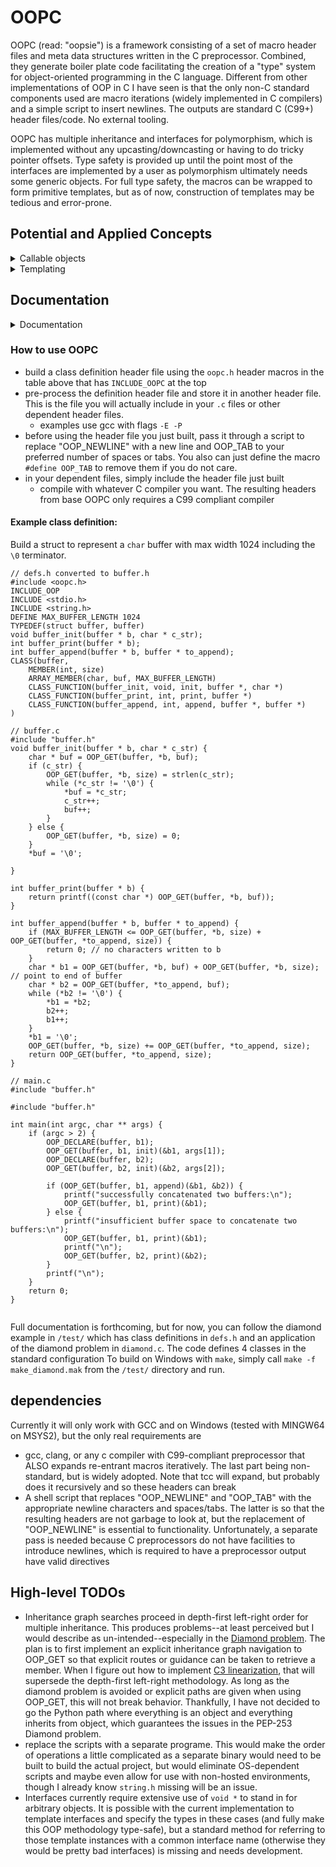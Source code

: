 # OOPC

OOPC (read: "oopsie") is a framework consisting of a set of macro header files and meta data structures written in the C preprocessor. Combined, they generate boiler plate code facilitating the creation of a "type" system for object-oriented programming in the C language. Different from other implementations of OOP in C I have seen is that the only non-C standard components used are macro iterations (widely implemented in C compilers) and a simple script to insert newlines. The outputs are standard C (C99+) header files/code. No external tooling. 

OOPC has multiple inheritance and interfaces for polymorphism, which is implemented without any upcasting/downcasting or having to do tricky pointer offsets. Type safety is provided up until the point most of the interfaces are implemented by a user as polymorphism ultimately needs some generic objects. For full type safety, the macros can be wrapped to form primitive templates, but as of now, construction of templates may be tedious and error-prone.

## Potential and Applied Concepts

<details><summary> Callable objects </summary><blockquote>

The `callable.def.h` file creates a callable object struct and associated macros that allow a user to implement an interface for another struct to be "callable". "Callable" here means there is a one-to-one association of the object to a function. In Python, this simply looks like 
```
class ObjToCall:
    def __call__(self, ...):
        # implementation

# to use
A = ObjToCall()
result = A() # "calls" the object
```

Since in pure C, we cannot make a struct executable, we cannot make the syntax work this simply, but we can get kind of close. The analogous behavior in OOPC is
```
// ObjToCall.def.h
TYPEDEF(struct ObjToCall, ObjToCall)
return_type my_func(ObjToCall *, other args...); // the function I want to call when "calling" the instance of ObjToCall. Implementation in some .c file

// if my_func returns void and the "other args" is actually a variadic, done. Otherwise, have wrap the function with the MAKE_CALLABLE macro
// define the class if my_func did not require MAKE_CALLABLE() macro
CLASS(ObjToCall,
    /* class declarations */
    IMPLEMENTS(Callable, call, my_func)
)

// else if MAKE_CALLABLE() macro was required
MAKE_CALLABLE(ObjToCall, return_type, my_func, other arg types...)
CLASS(ObjToCall,
    /* class declarations */
    IMPLEMENTS(Callable, call, GET_CALLABLE(ObjToCall, my_func))
)

// to use
DECLARE(ObjToCall, obj)
/* init obj code however you wish */
CALL(ObjToCall, obj, arguments...);  // "calls" the object

```

</blockquote></details>

<details><summary> Templating </summary><blockquote>

Templates are a big part of C++ and it is natural to want flexibility and configurability while maintaining type safety. Since macros can parameterize other macros, OOPC can also do templating although it can be unwieldy and require use of a lot of internal macros.

A simple example is if you wanted to create interfaces for general array types. These would be structs that look something like

```
struct array_int {
    size_t capacity;    // number of elements allocated for arr
    size_t size;        // number of elements current written to arr
    int * arr;          // array of integers
}
```

or 

```
struct array_double {
    size_t capacity;    // number of elements allocated for arr
    size_t size;        // number of elements current written to arr
    double * arr;       // array of integers
}
```

For type safety, we would want access to both, but we might also have functions that we might want to accept multiple array types, e.g. comparing two elements or getting their respective sizes. How to handle this? We can use interfaces to implement shared functionality or inheritance to give each typed array access to shared members or in probably in this case, both. Class extension or inheritance works well for the parts of these structs that are common, namely the members `capacity` and `size`. When we need to pass the objects into functions that accept either, however, the superclass doesn't know anything about the contents of the subclass and should not be responsible for maintaining any (type) safety or invariants. The key to the latter points then is to implement a shared interface. This interface can be passed along with a generic object to provide specificity and a context for an operation that is shared among the objects, but different. Templating can help use define these interfaces and subclasses.

So how do we create class templates to accommodate all our potential arrays? Well, first look at how we would construct each of these structs individually in OOPC.

```
// compare elements of an int array of size n at indices i and j
int array_int_compare(array_int * iarr, size_t i, size_t j);
size_t array_int_size(array_int * iarr);
CLASS(array_int,
    MEMBER(size_t, capacity)
    MEMBER(size_t, size)
    MEMBER(int *, arr)
    CLASS_FUNCTION(array_int_compare, int, compare, array_int *, size_t, size_t)
    CLASS_FUNCTION(array_int_size, size_t, size, array_int *)
)

int array_double_compare(array_double * darr, size_t i, size_t j);
size_t array_double_size(array_double * darr);
CLASS(array_double,
    MEMBER(size_t, capacity)
    MEMBER(size_t, size)
    MEMBER(double *, arr)
    CLASS_FUNCTION(array_double_compare, int, compare, array_double *, size_t, size_t)
    CLASS_FUNCTION(array_double_size, size_t, size, array_double *)
)
```

When members are shared, that generally means the base class should contain those members. When class members are shared, that generally means the interface should contain those members. And since we are templating away the type of the elements in the array, the type of the `arr` members needs to be templated, but where to put it? There are actually a few ways to do this in OOPC, but we'll go with the one that has a little more type safety (generics in C will always have some amount of type "un"-safety unless we are allowed to have C11 or never with `_Generic` selection). There is also a very efficient way to define the interface and class at the same time, but we will be a little more explicit here (and use fewer internal macros).

To indicate templating, we will use `##template_parameter` to indicate that template_parameter will be something our template has to handle. Our base class will look like

```
// declare base class
CLASS(array,
    MEMBER(size_t, capacity)
    MEMBER(size_t, size)
)
// declare template using generic objects for heterogenous types
CLASS(array_intf, 
    FUNCTION(NULL, int, compare, void *, size_t, size_t)
    FUNCTION(NULL, size_t, size, void *)
)
```

and we have to have declarations/definitions for each of the interface functions

Then our template will look like the following

```
#define TEMPLATE_ARRAY(type) \
TYPEDEF(struct array_##type, array_##type) \
int array_##type##_compare(void * arr, size_t i, size_t j); \
size_t array_##type##_size(void * arr); \
CLASS(array_##type, \
    EXTENDS(array) \
    MEMBER(type *, arr) \
    IMPLEMENTS(array_intf, compare, array_##type##_compare, size, array_##type##_size) \
)
```

Once we have .c files with the implementations of each interface function, we are almost completely done. The declarations for `array`, `array_intf`, and the `TEMPLATE_ARRAY(type)` macro would go into a `array.def.h` header file that would get converted to array.h for the base class. In either the same file or separate files for each type (for the later, they would also have to be `*.def.h` files that include `array.def.h`) all that one needs to do to declare a new array type is to call the `TEMPLATE_ARRAY()` macro:

```
TEMPLATE_ARRAY(int)
TEMPLATE_ARRAY(double)
TEMPLATE_ARRAY(long)
```

A few notes:
- The way we templated the types with macro concatenation means the types themselves must be valid identifiers, which would restrict us to non-pointer types and built-in types that are single words. This can be worked-around with a simple typedef to unify multi-word types (ex. long long -> llong) and pointers (double * -> pdouble).
- Since we are already putting `TEMPLATE_ARRAY()` in a .def.h file, which gets pre-processed 2x, we can actually have `TEMPLATE_ARRAY()` emit macros that include the templated implementations of the interface functions! This reduces the implementation of each array type to as little as a single (albet borderline unreadable) line...but that's some macro trickery that won't be expounded on here.

</blockquote></details>

## Documentation

<details><summary> Documentation </summary><blockquote>

<b>Public Macro Overview</b>

Reading the table, some general behavior/definitions:
- macro arguments in `[]` are options 
- as a general rule in this framework, types include all pointer de-referencing, e.g. the `type` of a double pointer is `double *`
- `array size`s are number of elements, not bytes
- `name`s must be valid identifiers
- `value`s should be in parentheses to avoid any commas being interpreted as arguments
- members are the name parts of a `struct`. MEMBER in the macro names generally refer to objects with a slight distinction for function objects in FUNCTION.
- opaque data types can be made in this framework, but then `OOP_GET`, `OOP_INTERFACE`, and `OOP_SUPER` will only work in files that have visibility to the type definitions. To implement oqaque data types, wrapper functions must be made for these macros.

| Macro | Description | Relationship to Class | Relationship to Instances | Implementation Status |
|-------|-------------|-----------------------|---------------------------|-----------------------|
| `CLASS(type, description)` | defines a `type` by its class and instances | defines the class | defines the instances | Done |
| *`MEMBER(type, name[, value])` | declare an instance member | N/A | Each instance struct has a member of `type` with `name` and default `value` | default values not yet implemented |
| *`ARRAY_MEMBER(type, name[, value], array size)` | declare an instance member array | N/A | Each instance struct has an array of `array size` members of `type` with `name` and default `value` | default values not yet implemented |
| *,**`FUNCTION(value, return type, name, arg types...)` | declare an instance member function | N/A | Each instance struct has a member function with `name` that takes `arg types` inputs and `return type` | default values not yet implemented |
| *`CLASS_MEMBER(type, name[, value])` | declare a class member | The class struct has a member of `type` with `name` and default `value` | N/A | default values not yet implemented |
| *`ARRAY_CLASS_MEMBER(type, name[, value], array size)` | declare a class member array | The class struct has an array of `array size` members of `type` with `name` and default `value` | N/A  | default values not yet implemented |
| *,**`CLASS_FUNCTION(value, return type, name, arg types...)` | declare a class member function | The class struct has a member function with `name` that takes `arg types` inputs and `return type` | N/A | default values not yet implemented |
| *`EXTENDS(type)` | inherit from `type` | N/A | creates a "has a" sub-typing relationship in the hierarchy between the current type's instance and `type`*** | Done |
| *`IMPLEMENTS(type[, interface function name, implementation name...pairs])` | implement interface `type` | creates a "has a" sub-typing relationship in the hierarchy between the current type's class and `type`*** | N/A | Done |
| `OOP_SUPER(type, instance[, parent])` | resolve the `instance` as its `parent` based on the `type` definition | N/A | `type` was defined with `EXTENDS(parent)` | Done |
| `OOP_INTERFACE(type, instance[, interface])` | resolve the `instance` by its implementation of `interface` based on the `type` definition | `type` as defined with `IMPLEMENTS(interface[, pairs of interface functions and their implementations])` | Done |
| `OOP_GET(type, instance, attribute)` | resolve the `attribute` member of `instance` based on the `type` definition <br /> used for both "getting" and "setting" | N/A | class members are searched after instance members but the class hierarchy is searched before the instance hierarchy | Done |
| `OOP_INIT(type, inst)` | initialize an instance | N/A | initializes the instance by linking it to its class definition <br /> This should only be used directly when initializing supertype instances, i.e. when writing initialization functions for children | Done, but will expand to `do {} while (0)` in the future |
| `OOP_DECLARE(type, inst)` | declare an instance of `type` | N/A | declare and partially initialize an instance | Done, but will be unnecessary when OOP_INIT is "fixed" |
| `TYPEDEF(type, alias)` | protected `typedef type alias` to prevent conflicts with C typedef restrictions | N/A | N/A | Done |

*Only used within `description of `CLASS` macro

**FUNCTIONs are treated as and can be declared as MEMBERs (as they are members of `struct`s!). FUNCTION is merely a convenience to also wrap boiler plate code for establishing types based on the function specification. To have a MEMBER that is a function object, the appropriate typedef needs to be manually set beforehand. Doing so probably results in more type-safe use of function members.

***See "Is-a vs. Has-a, Extends vs Implements, Sub-class vs Interface" (in progress)

</blockquote></details>

### How to use OOPC

- build a class definition header file using the `oopc.h` header macros in the table above that has `INCLUDE_OOPC` at the top
- pre-process the definition header file and store it in another header file. This is the file you will actually include in your `.c` files or other dependent header files.
    - examples use gcc with flags `-E -P`
- before using the header file you just built, pass it through a script to replace "OOP_NEWLINE" with a new line and OOP_TAB to your preferred number of spaces or tabs. You also can just define the macro `#define OOP_TAB` to remove them if you do not care.
- in your dependent files, simply include the header file just built
    - compile with whatever C compiler you want. The resulting headers from base OOPC only requires a C99 compliant compiler

#### Example class definition:

Build a struct to represent a `char` buffer with max width 1024 including the `\0` terminator.
```
// defs.h converted to buffer.h
#include <oopc.h>
INCLUDE_OOP
INCLUDE <stdio.h>
INCLUDE <string.h>
DEFINE MAX_BUFFER_LENGTH 1024
TYPEDEF(struct buffer, buffer)
void buffer_init(buffer * b, char * c_str);
int buffer_print(buffer * b);
int buffer_append(buffer * b, buffer * to_append);
CLASS(buffer, 
    MEMBER(int, size)
    ARRAY_MEMBER(char, buf, MAX_BUFFER_LENGTH)
    CLASS_FUNCTION(buffer_init, void, init, buffer *, char *)
    CLASS_FUNCTION(buffer_print, int, print, buffer *)
    CLASS_FUNCTION(buffer_append, int, append, buffer *, buffer *)
)

// buffer.c
#include "buffer.h"
void buffer_init(buffer * b, char * c_str) {
    char * buf = OOP_GET(buffer, *b, buf);
    if (c_str) {
        OOP_GET(buffer, *b, size) = strlen(c_str);
        while (*c_str != '\0') {
            *buf = *c_str;
            c_str++;
            buf++;
        }
    } else {
        OOP_GET(buffer, *b, size) = 0;
    }
    *buf = '\0';
    
}

int buffer_print(buffer * b) {
    return printf((const char *) OOP_GET(buffer, *b, buf));
}

int buffer_append(buffer * b, buffer * to_append) {
    if (MAX_BUFFER_LENGTH <= OOP_GET(buffer, *b, size) + OOP_GET(buffer, *to_append, size)) {
        return 0; // no characters written to b
    }
    char * b1 = OOP_GET(buffer, *b, buf) + OOP_GET(buffer, *b, size); // point to end of buffer
    char * b2 = OOP_GET(buffer, *to_append, buf);
    while (*b2 != '\0') {
        *b1 = *b2;
        b2++;
        b1++;
    }
    *b1 = '\0';
    OOP_GET(buffer, *b, size) += OOP_GET(buffer, *to_append, size);
    return OOP_GET(buffer, *to_append, size);
}

// main.c
#include "buffer.h"

#include "buffer.h"

int main(int argc, char ** args) {
    if (argc > 2) {
        OOP_DECLARE(buffer, b1);
        OOP_GET(buffer, b1, init)(&b1, args[1]);
        OOP_DECLARE(buffer, b2);
        OOP_GET(buffer, b2, init)(&b2, args[2]);

        if (OOP_GET(buffer, b1, append)(&b1, &b2)) {
            printf("successfully concatenated two buffers:\n");
            OOP_GET(buffer, b1, print)(&b1);
        } else {
            printf("insufficient buffer space to concatenate two buffers:\n");
            OOP_GET(buffer, b1, print)(&b1);
            printf("\n");
            OOP_GET(buffer, b2, print)(&b2);
        }
        printf("\n");
    }
    return 0;
}


```

Full documentation is forthcoming, but for now, you can follow the diamond example in `/test/` which has class definitions in `defs.h` and an application of the diamond problem in `diamond.c`. The code defines 4 classes in the standard configuration To build on Windows with `make`, simply call `make -f make_diamond.mak` from the `/test/` directory and run. 

## dependencies

Currently it will only work with GCC and on Windows (tested with MINGW64 on MSYS2), but the only real requirements are

- gcc, clang, or any c compiler with C99-compliant preprocessor that ALSO expands re-entrant macros iteratively. The last part being non-standard, but is widely adopted. Note that tcc will expand, but probably does it recursively and so these headers can break
- A shell script that replaces "OOP_NEWLINE" and "OOP_TAB" with the appropriate newline characters and spaces/tabs. The latter is so that the resulting headers are not garbage to look at, but the replacement of "OOP_NEWLINE" is essential to functionality. Unfortunately, a separate pass is needed because C preprocessors do not have facilities to introduce newlines, which is required to have a preprocessor output have valid directives

## High-level TODOs

- Inheritance graph searches proceed in depth-first left-right order for multiple inheritance. This produces problems--at least perceived but I would describe as un-intended--especially in the [Diamond problem](https://peps.python.org/pep-0253/). The plan is to first implement an explicit inheritance graph navigation to OOP_GET so that explicit routes or guidance can be taken to retrieve a member. When I figure out how to implement [C3 linearization](https://en.wikipedia.org/wiki/C3_linearization), that will supersede the depth-first left-right methodology. As long as the diamond problem is avoided or explicit paths are given when using OOP_GET, this will not break behavior. Thankfully, I have not decided to go the Python path where everything is an object and everything inherits from object, which guarantees the issues in the PEP-253 Diamond problem. 
- replace the scripts with a separate programe. This would make the order of operations a little complicated as a separate binary would need to be built to build the actual project, but would eliminate OS-dependent scripts and maybe even allow for use with non-hosted environments, though I already know `string.h` missing will be an issue.
- Interfaces currently require extensive use of `void *` to stand in for arbitrary objects. It is possible with the current implementation to template interfaces and specify the types in these cases (and fully make this OOP methodology type-safe), but a standard method for referring to those template instances with a common interface name (otherwise they would be pretty bad interfaces) is missing and needs development.